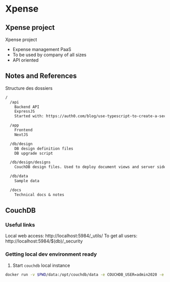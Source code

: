 # Xpense

## Xpense project

Xpense project

- Expense management PaaS
- To be used by company of all sizes
- API oriented

## Notes and References

Structure des dossiers

```txt
/
  /api
    Backend API
    ExpressJS
    Started with: https://auth0.com/blog/use-typescript-to-create-a-secure-api-with-nodejs-and-express-getting-started/

  /app
    Frontend
    NextJS

  /db/design
    DB design definition files
    DB upgrade script

  /db/design/designs
    CouchDB design files. Used to deploy document views and server side updates

  /db/data
    Sample data

  /docs
    Technical docs & notes

```

## CouchDB

### Useful links
Local web access: http://localhost:5984/_utils/
To get all users: http://localhost:5984/$(db)/_security

### Getting local dev environment ready

1. Start `couchdb` local instance


```sh
docker run -v $PWD/data:/opt/couchdb/data -e COUCHDB_USER=admin2020 -e COUCHDB_PASSWORD=password2020 -p 5984:5984 --name my-couchdb -d couchdb
```

